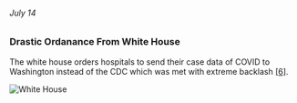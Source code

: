 ###### July 14 

### Drastic Ordanance From White House

The white house orders hospitals to send their case data of COVID to Washington instead of the CDC which was met with extreme backlash [[6]](https://www.thinkglobalhealth.org/article/updated-timeline-coronavirus).

![White House](https://images.unsplash.com/photo-1485394595691-5411947d63a4?ixlib=rb-1.2.1&ixid=eyJhcHBfaWQiOjEyMDd9&auto=format&fit=crop&w=768&q=80)